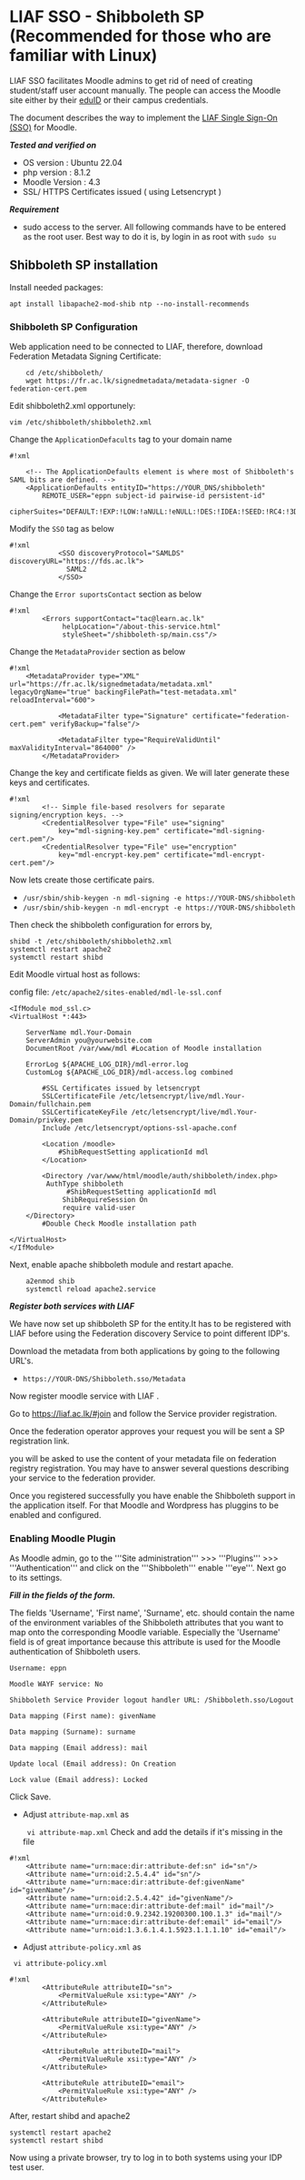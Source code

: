 # LIAF SSO - Shibboleth SP (Recommended for those who are familiar with Linux)

LIAF SSO facilitates Moodle admins to get rid of need of creating student/staff user account manually. The people can access the Moodle site either by their [eduID](https://eduid.lk/) or their campus credentials.

The document describes the way to implement the [LIAF Single Sign-On (SSO)](https://fds.ac.lk/?entityID=https%3A%2F%2Fmdqtest.learn.ac.lk%2Fmoodle%2Fauth%2Fsaml2%2Fsp%2Fmetadata.php&return=https%3A%2F%2Fmdqtest.learn.ac.lk%2Fmoodle%2Fauth%2Fsaml2%2Fsp%2Fmodule.php%2Fsaml%2Fsp%2FdiscoResponse%3FAuthID%3D_d74a632720fb9ac65e78981fcf2cb59df22ff2e252%253Ahttps%253A%252F%252Fmdqtest.learn.ac.lk%252Fmoodle%252Fauth%252Fsaml2%252Fsp%252Fmodule.php%252Fsaml%252Fsp%252Flogin%252Fmdqtest.learn.ac.lk%253FReturnTo%253Dhttps%25253A%25252F%25252Fmdqtest.learn.ac.lk%25252Fmoodle%25252Fauth%25252Fsaml2%25252Flogin.php%25253Fwants%252526idp%25253Dc20fdc0a583f7d847e917aa67c86089a%252526passive%25253Doff&returnIDParam=idpentityid)   for Moodle.

<!-- The LIAF SSO document describes how to implement Single Sign-On (SSO) for their Learning Management System (LMS). It likely provides instructions on configuring and integrating SSO, enabling users to access the LMS with a single set of login credentials across various systems. This approach improves user convenience and security by minimizing the need to remember multiple passwords and simplifying the authentication process.-->

***Tested and verified on*** 

* OS version : Ubuntu 22.04
* php version : 8.1.2
* Moodle Version : 4.3
* SSL/ HTTPS Certificates issued ( using Letsencrypt )

***Requirement***
* sudo access to the server. All following commands have to be entered as the root user. Best way to do it is, by login in as root with ``` sudo su ```

## Shibboleth SP installation

Install needed packages:

```apt install libapache2-mod-shib ntp --no-install-recommends ```

### Shibboleth SP Configuration

Web application need to be connected to LIAF, therefore, download Federation Metadata Signing Certificate:

```
    cd /etc/shibboleth/
    wget https://fr.ac.lk/signedmetadata/metadata-signer -O federation-cert.pem
```

Edit shibboleth2.xml opportunely: 

``` vim /etc/shibboleth/shibboleth2.xml ```

Change the ```ApplicationDefacults``` tag to your domain name
```
#!xml

    <!-- The ApplicationDefaults element is where most of Shibboleth's SAML bits are defined. -->
    <ApplicationDefaults entityID="https://YOUR_DNS/shibboleth"
        REMOTE_USER="eppn subject-id pairwise-id persistent-id"
        cipherSuites="DEFAULT:!EXP:!LOW:!aNULL:!eNULL:!DES:!IDEA:!SEED:!RC4:!3DES:!kRSA:!SSLv2:!SSLv3:!TLSv1:!TLSv1.1">
```
Modify the ```SSO``` tag as below
```
#!xml
            <SSO discoveryProtocol="SAMLDS" discoveryURL="https://fds.ac.lk">
              SAML2
            </SSO>
```
Change the ```Error suportsContact``` section as below

```
#!xml
        <Errors supportContact="tac@learn.ac.lk"
             helpLocation="/about-this-service.html"
             styleSheet="/shibboleth-sp/main.css"/>

```
Change the ```MetadataProvider``` section as below

```
#!xml
	<MetadataProvider type="XML" url="https://fr.ac.lk/signedmetadata/metadata.xml" legacyOrgName="true" backingFilePath="test-metadata.xml" reloadInterval="600">

      		<MetadataFilter type="Signature" certificate="federation-cert.pem" verifyBackup="false"/>

      		<MetadataFilter type="RequireValidUntil" maxValidityInterval="864000" />
        </MetadataProvider>

```

Change the key and certificate fields as given. We will later generate these keys and certificates.

```
#!xml
        <!-- Simple file-based resolvers for separate signing/encryption keys. -->
        <CredentialResolver type="File" use="signing"
            key="mdl-signing-key.pem" certificate="mdl-signing-cert.pem"/>
        <CredentialResolver type="File" use="encryption"
            key="mdl-encrypt-key.pem" certificate="mdl-encrypt-cert.pem"/>

```

Now lets create those certificate pairs.


* ``` /usr/sbin/shib-keygen -n mdl-signing -e https://YOUR-DNS/shibboleth ```
* ``` /usr/sbin/shib-keygen -n mdl-encrypt -e https://YOUR-DNS/shibboleth ```

Then check the shibboleth configuration for errors by, 

```
shibd -t /etc/shibboleth/shibboleth2.xml 
systemctl restart apache2
systemctl restart shibd
```

Edit Moodle virtual host as follows:

config file: ``` /etc/apache2/sites-enabled/mdl-le-ssl.conf ```

```
<IfModule mod_ssl.c>
<VirtualHost *:443>
	
	ServerName mdl.Your-Domain
	ServerAdmin you@yourwebsite.com
	DocumentRoot /var/www/mdl #Location of Moodle installation

	ErrorLog ${APACHE_LOG_DIR}/mdl-error.log
	CustomLog ${APACHE_LOG_DIR}/mdl-access.log combined

        #SSL Certificates issued by letsencrypt
        SSLCertificateFile /etc/letsencrypt/live/mdl.Your-Domain/fullchain.pem
        SSLCertificateKeyFile /etc/letsencrypt/live/mdl.Your-Domain/privkey.pem
        Include /etc/letsencrypt/options-ssl-apache.conf

        <Location /moodle>
         	#ShibRequestSetting applicationId mdl
        </Location>

        <Directory /var/www/html/moodle/auth/shibboleth/index.php>
	     AuthType shibboleth
              #ShibRequestSetting applicationId mdl
             ShibRequireSession On
             require valid-user
	</Directory>
        #Double Check Moodle installation path

</VirtualHost>
</IfModule>
```

Next, enable apache shibboleth module and restart apache.

```
    a2enmod shib
    systemctl reload apache2.service
```

***Register both services with LIAF***

We have now set up shibboleth SP for the entity.It has to be registered with LIAF before using the Federation discovery Service to point different IDP's.

Download the  metadata from both applications by going to the following URL's. 

* ``` https://YOUR-DNS/Shibboleth.sso/Metadata ```

Now register moodle service with LIAF .

Go to https://liaf.ac.lk/#join and follow the Service provider registration. 

Once the federation operator approves your request you will be sent a SP registration link.

you will be asked to use the content of your metadata file on federation registry registration. You may have to answer several questions describing your service to the federation provider.

Once you registered successfully you have enable the Shibboleth support in the application itself. For that Moodle and Wordpress has pluggins to be enabled and configured.

### Enabling Moodle Plugin

As Moodle admin, go to the '''Site administration''' >>> '''Plugins''' >>> '''Authentication''' and click on the '''Shibboleth''' enable '''eye'''. Next go to its settings.

***Fill in the fields of the form.***

The fields 'Username', 'First name', 'Surname', etc. should contain the name of the environment variables of the Shibboleth attributes that you want to map onto the corresponding Moodle variable. Especially the 'Username' field is of great importance because this attribute is used for the Moodle authentication of Shibboleth users.

```
Username: eppn

Moodle WAYF service: No

Shibboleth Service Provider logout handler URL: /Shibboleth.sso/Logout

Data mapping (First name): givenName

Data mapping (Surname): surname

Data mapping (Email address): mail

Update local (Email address): On Creation

Lock value (Email address): Locked

```
Click Save.

* Adjust  ```attribute-map.xml```  as

  ``` vi attribute-map.xml```
Check and add the details if it's missing in the file
  
```
#!xml
    <Attribute name="urn:mace:dir:attribute-def:sn" id="sn"/>
    <Attribute name="urn:oid:2.5.4.4" id="sn"/>
    <Attribute name="urn:mace:dir:attribute-def:givenName" id="givenName"/>
    <Attribute name="urn:oid:2.5.4.42" id="givenName"/>
    <Attribute name="urn:mace:dir:attribute-def:mail" id="mail"/>
    <Attribute name="urn:oid:0.9.2342.19200300.100.1.3" id="mail"/>
    <Attribute name="urn:mace:dir:attribute-def:email" id="email"/>
    <Attribute name="urn:oid:1.3.6.1.4.1.5923.1.1.1.10" id="email"/>
```
* Adjust ```attribute-policy.xml``` as 

``` vi attribute-policy.xml```
  
```
#!xml
        <AttributeRule attributeID="sn">
            <PermitValueRule xsi:type="ANY" />
        </AttributeRule>

        <AttributeRule attributeID="givenName">
            <PermitValueRule xsi:type="ANY" />
        </AttributeRule>

        <AttributeRule attributeID="mail">
            <PermitValueRule xsi:type="ANY" />
        </AttributeRule>

        <AttributeRule attributeID="email">
            <PermitValueRule xsi:type="ANY" />
        </AttributeRule>
```

After, restart shibd and apache2
```
systemctl restart apache2
systemctl restart shibd
```
Now using a private browser, try to log in to both systems using your IDP test user.
